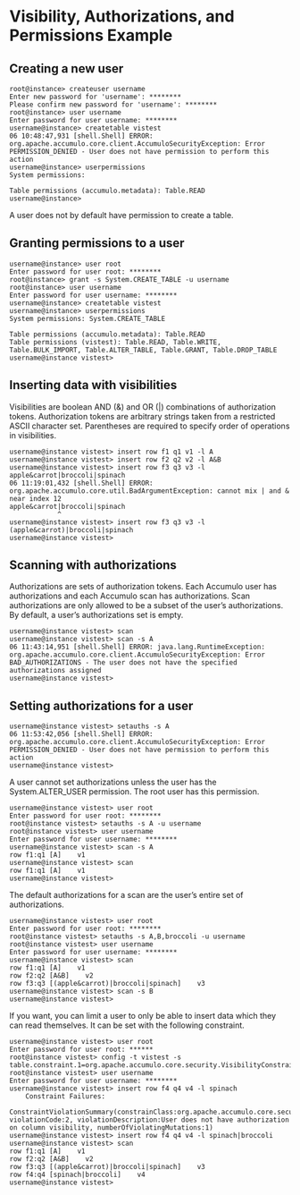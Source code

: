 # Visibility, Authorizations, and Permissions Example

## Creating a new user

```
root@instance> createuser username
Enter new password for 'username': ********
Please confirm new password for 'username': ********
root@instance> user username
Enter password for user username: ********
username@instance> createtable vistest
06 10:48:47,931 [shell.Shell] ERROR: org.apache.accumulo.core.client.AccumuloSecurityException: Error PERMISSION_DENIED - User does not have permission to perform this action
username@instance> userpermissions
System permissions:

Table permissions (accumulo.metadata): Table.READ
username@instance>
```

A user does not by default have permission to create a table.

## Granting permissions to a user

```
username@instance> user root
Enter password for user root: ********
root@instance> grant -s System.CREATE_TABLE -u username
root@instance> user username
Enter password for user username: ********
username@instance> createtable vistest
username@instance> userpermissions
System permissions: System.CREATE_TABLE

Table permissions (accumulo.metadata): Table.READ
Table permissions (vistest): Table.READ, Table.WRITE, Table.BULK_IMPORT, Table.ALTER_TABLE, Table.GRANT, Table.DROP_TABLE
username@instance vistest>
```

## Inserting data with visibilities

Visibilities are boolean AND (&) and OR (|) combinations of authorization tokens. Authorization tokens are arbitrary strings taken from a restricted ASCII character set. Parentheses are required to specify order of operations in visibilities.

```
username@instance vistest> insert row f1 q1 v1 -l A
username@instance vistest> insert row f2 q2 v2 -l A&B
username@instance vistest> insert row f3 q3 v3 -l apple&carrot|broccoli|spinach
06 11:19:01,432 [shell.Shell] ERROR: org.apache.accumulo.core.util.BadArgumentException: cannot mix | and & near index 12
apple&carrot|broccoli|spinach
            ^
username@instance vistest> insert row f3 q3 v3 -l (apple&carrot)|broccoli|spinach
username@instance vistest>
```

## Scanning with authorizations

Authorizations are sets of authorization tokens. Each Accumulo user has authorizations and each Accumulo scan has authorizations. Scan authorizations are only allowed to be a subset of the user’s authorizations. By default, a user’s authorizations set is empty.

```
username@instance vistest> scan
username@instance vistest> scan -s A
06 11:43:14,951 [shell.Shell] ERROR: java.lang.RuntimeException: org.apache.accumulo.core.client.AccumuloSecurityException: Error BAD_AUTHORIZATIONS - The user does not have the specified authorizations assigned
username@instance vistest>
```

## Setting authorizations for a user

```
username@instance vistest> setauths -s A
06 11:53:42,056 [shell.Shell] ERROR: org.apache.accumulo.core.client.AccumuloSecurityException: Error PERMISSION_DENIED - User does not have permission to perform this action
username@instance vistest>
```

A user cannot set authorizations unless the user has the System.ALTER_USER permission. The root user has this permission.

```
username@instance vistest> user root
Enter password for user root: ********
root@instance vistest> setauths -s A -u username
root@instance vistest> user username
Enter password for user username: ********
username@instance vistest> scan -s A
row f1:q1 [A]    v1
username@instance vistest> scan
row f1:q1 [A]    v1
username@instance vistest>
```

The default authorizations for a scan are the user’s entire set of authorizations.

```
username@instance vistest> user root
Enter password for user root: ********
root@instance vistest> setauths -s A,B,broccoli -u username
root@instance vistest> user username
Enter password for user username: ********
username@instance vistest> scan
row f1:q1 [A]    v1
row f2:q2 [A&B]    v2
row f3:q3 [(apple&carrot)|broccoli|spinach]    v3
username@instance vistest> scan -s B
username@instance vistest>
```

If you want, you can limit a user to only be able to insert data which they can read themselves. It can be set with the following constraint.

```
username@instance vistest> user root
Enter password for user root: ******
root@instance vistest> config -t vistest -s table.constraint.1=org.apache.accumulo.core.security.VisibilityConstraint
root@instance vistest> user username
Enter password for user username: ********
username@instance vistest> insert row f4 q4 v4 -l spinach
    Constraint Failures:
        ConstraintViolationSummary(constrainClass:org.apache.accumulo.core.security.VisibilityConstraint, violationCode:2, violationDescription:User does not have authorization on column visibility, numberOfViolatingMutations:1)
username@instance vistest> insert row f4 q4 v4 -l spinach|broccoli
username@instance vistest> scan
row f1:q1 [A]    v1
row f2:q2 [A&B]    v2
row f3:q3 [(apple&carrot)|broccoli|spinach]    v3
row f4:q4 [spinach|broccoli]    v4
username@instance vistest>
```